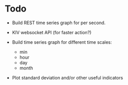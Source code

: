 # Todo

- Build REST time series graph for per second.
- KIV websocket API (for faster action?)

- Build time series graph for different time scales:
  - min
  - hour
  - day
  - month
- Plot standard deviation and/or other useful indicators

